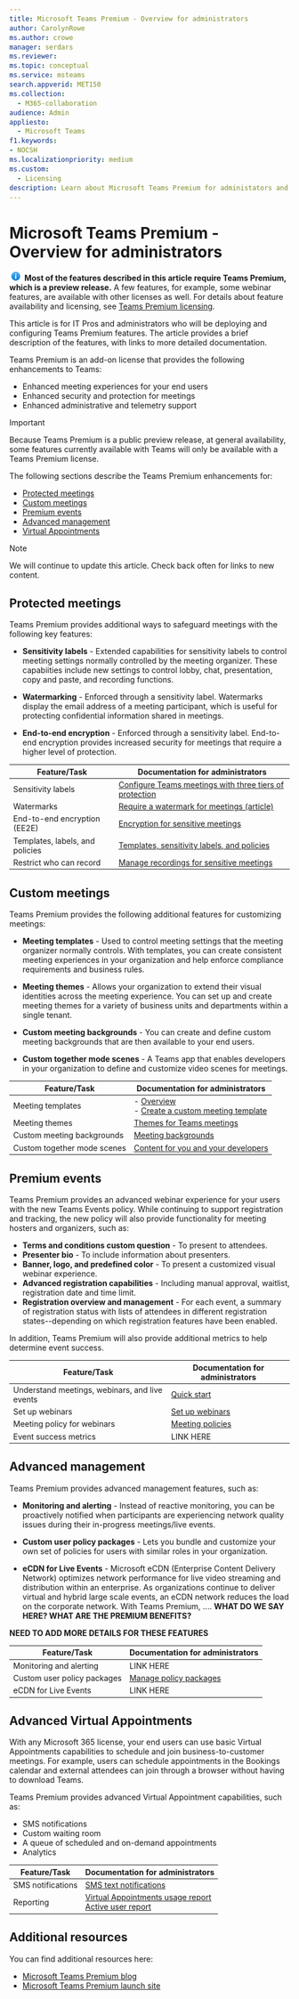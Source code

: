 ```yaml
---
title: Microsoft Teams Premium - Overview for administrators
author: CarolynRowe
ms.author: crowe
manager: serdars
ms.reviewer: 
ms.topic: conceptual
ms.service: msteams
search.appverid: MET150
ms.collection:
  - M365-collaboration
audience: Admin
appliesto:
  - Microsoft Teams
f1.keywords:
- NOCSH
ms.localizationpriority: medium
ms.custom:
  - Licensing
description: Learn about Microsoft Teams Premium for administators and IT Professionals.
---
```


# Microsoft Teams Premium - Overview for administrators

![Information icon](media/info.png) **Most of the features described in this article require Teams Premium, which is a preview release.** A few features, for example, some webinar features, are available with other licenses as well. For details about feature availability and licensing, see [Teams Premium licensing](https://review.learn.microsoft.com/en-us/MicrosoftTeams/teams-add-on-licensing/licensing-enhance-teams?branch=danismith-t-pre-licensing).

This article is for IT Pros and administrators who will be deploying and configuring Teams Premium features. The article provides a brief description of the features, with links to more detailed documentation.

Teams Premium is an add-on license that provides the following enhancements to Teams:  

-	Enhanced meeting experiences for your end users
-	Enhanced security and protection for meetings 
-	Enhanced administrative and telemetry support


> [!IMPORTANT]
> Because Teams Premium is a public preview release, at general availability, some features currently available with Teams will only be available with a Teams Premium license. 

The following sections describe the Teams Premium enhancements for:

- [Protected meetings](#protected-meetings)
- [Custom meetings](#custom-meetings)
- [Premium events](#premium-events)
- [Advanced management](#advanced-management)
- [Virtual Appointments](#advanced-virtual-appointments)

> [!Note]
>We will continue to update this article. Check back often for links to new content.

## Protected meetings

Teams Premium provides additional ways to safeguard meetings with the following key features: 

- **Sensitivity labels** - Extended capabilities for sensitivity labels to control meeting settings normally controlled by the meeting organizer. These capabiities include new settings to control lobby, chat, presentation, copy and paste, and recording functions.

- **Watermarking** - Enforced through a sensitivity label. Watermarks display the email address of a meeting participant, which is useful for protecting confidential information shared in meetings. 

- **End-to-end encryption** - Enforced through a sensitivity label. End-to-end encryption provides increased security for meetings that require a higher level of protection.




| Feature/Task  | Documentation for administrators |
| -------------------- | ----------- | 
| Sensitivity labels | [Configure Teams meetings with three tiers of protection](https://review.learn.microsoft.com/en-us/MicrosoftTeams/configure-meetings-three-tiers-protection?branch=mikeplum-compliant-meetings) | 
| Watermarks | [Require a watermark for meetings (article)](https://review.learn.microsoft.com/en-us/microsoftteams/watermark-meeting-content-video?branch=mikeplum-compliant-meetings) |
| End-to-end encryption (EE2E) | [Encryption for sensitive meetings](https://review.learn.microsoft.com/en-us/microsoftteams/end-to-end-encrypted-meetings?branch=mikeplum-compliant-meetings) | 
| Templates, labels, and policies | [Templates, sensitivity labels, and policies](https://review.learn.microsoft.com/en-us/microsoftteams/meeting-templates-sensitivity-labels-policies?branch=mikeplum-compliant-meetings)
| Restrict who can record | [Manage recordings for sensitive meetings](https://review.learn.microsoft.com/en-us/microsoftteams/manage-meeting-recording-options?branch=mikeplum-compliant-meetings) | 


## Custom meetings

Teams Premium provides the following additional features for customizing meetings:

- **Meeting templates** - Used to control meeting settings that the meeting organizer normally controls. With templates, you can create consistent meeting experiences in your organization and help enforce compliance requirements and business rules.

- **Meeting themes** - Allows your organization to extend their visual identities across the meeting experience. You can set up and create meeting themes for a variety of business units and departments within a single tenant.

- **Custom meeting backgrounds** - You can create and define custom meeting backgrounds that are then available to your end users. 

- **Custom together mode scenes** -  A Teams app that enables developers in your organization to define and customize video scenes for meetings.  

| Feature/Task | Documentation for administrators |
| -------------------- | ----------- | 
| Meeting templates | - [Overview](https://review.learn.microsoft.com/en-us/microsoftteams/custom-meeting-templates-overview?branch=mikeplum-compliant-meetings)<br>- [Create a custom meeting template](https://review.learn.microsoft.com/en-us/microsoftteams/create-custom-meeting-template?branch=mikeplum-compliant-meetings)|
| Meeting themes | [Themes for Teams meetings](https://review.learn.microsoft.com/en-us/MicrosoftTeams/meeting-themes?branch=heidip-branded-meetings-2022) | 
| Custom meeting backgrounds | [Meeting backgrounds](https://review.learn.microsoft.com/en-us/MicrosoftTeams/custom-meeting-backgrounds?branch=wlibebe-custom-org-backgrounds)| 
| Custom together mode scenes | [Content for you and your developers](https://learn.microsoft.com/microsoftteams/platform/apps-in-teams-meetings/teams-together-mode) | 



## Premium events

Teams Premium provides an advanced webinar experience for your users with the new Teams Events policy. While continuing to support registration and tracking, the new policy will also provide functionality for meeting hosters and organizers, such as:

- **Terms and conditions custom question** - To present to attendees.
- **Presenter bio** - To include information about presenters.
- **Banner, logo, and predefined color** - To present a customized visual webinar experience.
- **Advanced registration capabilities** - Including manual approval, waitlist, registration date and time limit.
- **Registration overview and management** - For each event, a summary of registration status with lists of attendees in different registration states--depending on which registration features have been enabled.

In addition, Teams Premium will also provide additional metrics to help determine event success.


| Feature/Task | Documentation for administrators | 
| -------------------- | ----------- | 
| Understand meetings, webinars, and live events | [Quick start](https://review.learn.microsoft.com/en-us/microsoftteams/quick-start-meetings-live-events?branch=mabond-webinar-v2-updates) | 
| Set up webinars | [Set up webinars](https://review.learn.microsoft.com/en-us/microsoftteams/set-up-webinars?branch=mabond-webinar-v2-updates) | 
| Meeting policy for webinars | [Meeting policies](https://review.learn.microsoft.com/en-us/microsoftteams/meeting-policies-in-teams-general?branch=mabond-webinar-v2-updates#webinars)
| Event success metrics | LINK HERE | 


## Advanced management

Teams Premium provides advanced management features, such as:

- **Monitoring and alerting** - Instead of reactive monitoring, you can be proactively notified when participants are experiencing network quality issues during their in-progress meetings/live events.

- **Custom user policy packages** - Lets you bundle and customize your own set of policies for users with similar roles in your organization.

- **eCDN for Live Events** - Microsoft eCDN (Enterprise Content Delivery Network) optimizes network performance for live video streaming and distribution within an enterprise. As organizations continue to deliver virtual and hybrid large scale events, an eCDN network reduces the load on the corporate network. With Teams Premium, ....  **WHAT DO WE SAY HERE? WHAT ARE THE PREMIUM BENEFITS?**



**NEED TO ADD MORE DETAILS FOR THESE FEATURES**

| Feature/Task  | Documentation for administrators | 
| -------------------- | ----------- | 
| Monitoring and alerting | LINK HERE | 
| Custom user policy packages | [Manage policy packages](https://review.learn.microsoft.com/en-us/microsoftteams/manage-policy-packages?branch=mabond-custom-policy-packages-premium) | 
| eCDN for Live Events | LINK HERE | 

## Advanced Virtual Appointments

With any Microsoft 365 license, your end users can use basic Virtual Appointments capabilities to schedule and join business-to-customer meetings. For example, users can schedule appointments in the Bookings calendar and external attendees can join through a browser without having to download Teams. 

Teams Premium provides advanced Virtual Appointment capabilities, such as:

- SMS notifications
- Custom waiting room
- A queue of scheduled and on-demand appointments
- Analytics

| Feature/Task  | Documentation for administrators | 
| -------------------- | ----------- | 
| SMS notifications  | [SMS text notifications](https://review.learn.microsoft.com/en-us/microsoftteams/bookings-app-admin?branch=v-lanachin-va-app#sms-text-notifications) | 
| Reporting | [Virtual Appointments usage report](https://review.learn.microsoft.com/en-us/microsoft-365/frontline/virtual-appointments-usage-report?branch=v-lanachin-bookings-prem&view=o365-worldwide)<br>[Active user report](https://review.learn.microsoft.com/en-us/microsoft-365/frontline/virtual-appointments-usage-report?branch=v-lanachin-bookings-prem&view=o365-worldwide) | 



## Additional resources

You can find additional resources here:

- [Microsoft Teams Premium blog](https://www.microsoft.com/microsoft-365/blog/2022/10/12/introducing-microsoft-teams-premium-the-better-way-to-meet/)
- [Microsoft Teams Premium launch site](https://www.microsoft.com/en-us/microsoft-teams/premium)


